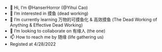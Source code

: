 - 👋 Hi, I’m @HanserHorror (@Yihui Cao)
- 👀 I’m interested in 摸鱼 (dead working)
- 🌱 I’m currently learning 万物的可摸鱼化 & 高效摸鱼 (The Dead Working of Anything & Effective Dead Working)
- 💞️ I’m looking to collaborate on 有缘人 (the one)
- 📫 How to reach me by 随缘 (life gathering us)
- Registed at 4/28/2022

<!---
HanserHorror/HanserHorror is a ✨ special ✨ repository because its `README.md` (this file) appears on your GitHub profile.
You can click the Preview link to take a look at your changes.
--->
